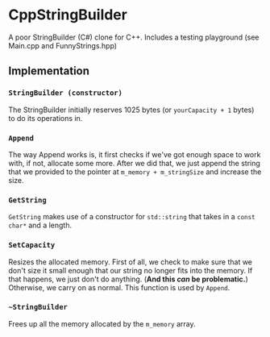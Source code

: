 # CppStringBuilder
A poor StringBuilder (C#)  clone for C++. Includes a testing playground (see Main.cpp and FunnyStrings.hpp)

## Implementation

### `StringBuilder (constructor)`
The StringBuilder initially reserves 1025 bytes (or `yourCapacity + 1` bytes) to do its operations in.

### `Append`
The way Append works is, it first checks if we've got enough space to work with, if not, allocate some more. After we did that, we just append the string that we provided to the pointer at `m_memory + m_stringSize` and increase the size.

### `GetString`
`GetString` makes use of a constructor for `std::string` that takes in a `const char*` and a length.

### `SetCapacity`
Resizes the allocated memory. First of all, we check to make sure that we don't size it small enough that our string no longer fits into the memory. If that happens, we just don't do anything. (**And this *can* be problematic.**) Otherwise, we carry on as normal. This function is used by `Append`.

### `~StringBuilder`
Frees up all the memory allocated by the `m_memory` array. 
